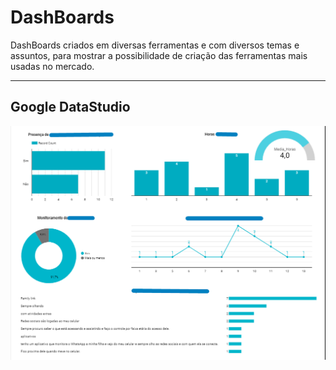 # DashBoards
DashBoards criados em diversas ferramentas e com diversos temas e assuntos, para mostrar a possibilidade de criação das ferramentas mais usadas no mercado.

---
## Google DataStudio

![Image title](https://github.com/wuldson-franco/DashBoards/blob/main/imagem_2021-12-01_155130.png)
